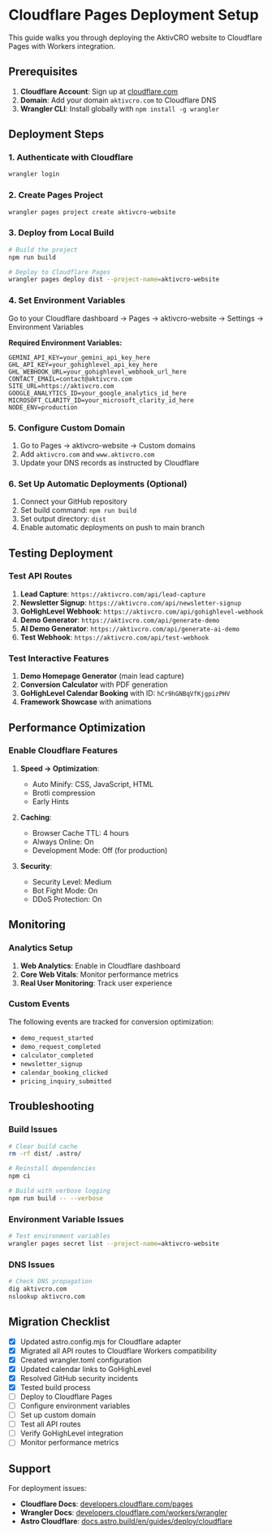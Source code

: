 # Cloudflare Pages Deployment Setup

This guide walks you through deploying the AktivCRO website to Cloudflare Pages with Workers integration.

## Prerequisites

1. **Cloudflare Account**: Sign up at [cloudflare.com](https://cloudflare.com)
2. **Domain**: Add your domain `aktivcro.com` to Cloudflare DNS
3. **Wrangler CLI**: Install globally with `npm install -g wrangler`

## Deployment Steps

### 1. Authenticate with Cloudflare

```bash
wrangler login
```

### 2. Create Pages Project

```bash
wrangler pages project create aktivcro-website
```

### 3. Deploy from Local Build

```bash
# Build the project
npm run build

# Deploy to Cloudflare Pages
wrangler pages deploy dist --project-name=aktivcro-website
```

### 4. Set Environment Variables

Go to your Cloudflare dashboard → Pages → aktivcro-website → Settings → Environment Variables

**Required Environment Variables:**

```
GEMINI_API_KEY=your_gemini_api_key_here
GHL_API_KEY=your_gohighlevel_api_key_here
GHL_WEBHOOK_URL=your_gohighlevel_webhook_url_here
CONTACT_EMAIL=contact@aktivcro.com
SITE_URL=https://aktivcro.com
GOOGLE_ANALYTICS_ID=your_google_analytics_id_here
MICROSOFT_CLARITY_ID=your_microsoft_clarity_id_here
NODE_ENV=production
```

### 5. Configure Custom Domain

1. Go to Pages → aktivcro-website → Custom domains
2. Add `aktivcro.com` and `www.aktivcro.com`
3. Update your DNS records as instructed by Cloudflare

### 6. Set Up Automatic Deployments (Optional)

1. Connect your GitHub repository
2. Set build command: `npm run build`
3. Set output directory: `dist`
4. Enable automatic deployments on push to main branch

## Testing Deployment

### Test API Routes

1. **Lead Capture**: `https://aktivcro.com/api/lead-capture`
2. **Newsletter Signup**: `https://aktivcro.com/api/newsletter-signup`
3. **GoHighLevel Webhook**: `https://aktivcro.com/api/gohighlevel-webhook`
4. **Demo Generator**: `https://aktivcro.com/api/generate-demo`
5. **AI Demo Generator**: `https://aktivcro.com/api/generate-ai-demo`
6. **Test Webhook**: `https://aktivcro.com/api/test-webhook`

### Test Interactive Features

1. **Demo Homepage Generator** (main lead capture)
2. **Conversion Calculator** with PDF generation
3. **GoHighLevel Calendar Booking** with ID: `hCr9hGNBqVfKjgpizPHV`
4. **Framework Showcase** with animations

## Performance Optimization

### Enable Cloudflare Features

1. **Speed → Optimization**:
   - Auto Minify: CSS, JavaScript, HTML
   - Brotli compression
   - Early Hints

2. **Caching**:
   - Browser Cache TTL: 4 hours
   - Always Online: On
   - Development Mode: Off (for production)

3. **Security**:
   - Security Level: Medium
   - Bot Fight Mode: On
   - DDoS Protection: On

## Monitoring

### Analytics Setup

1. **Web Analytics**: Enable in Cloudflare dashboard
2. **Core Web Vitals**: Monitor performance metrics
3. **Real User Monitoring**: Track user experience

### Custom Events

The following events are tracked for conversion optimization:

- `demo_request_started`
- `demo_request_completed`
- `calculator_completed`
- `newsletter_signup`
- `calendar_booking_clicked`
- `pricing_inquiry_submitted`

## Troubleshooting

### Build Issues

```bash
# Clear build cache
rm -rf dist/ .astro/

# Reinstall dependencies
npm ci

# Build with verbose logging
npm run build -- --verbose
```

### Environment Variable Issues

```bash
# Test environment variables
wrangler pages secret list --project-name=aktivcro-website
```

### DNS Issues

```bash
# Check DNS propagation
dig aktivcro.com
nslookup aktivcro.com
```

## Migration Checklist

- [x] Updated astro.config.mjs for Cloudflare adapter
- [x] Migrated all API routes to Cloudflare Workers compatibility
- [x] Created wrangler.toml configuration
- [x] Updated calendar links to GoHighLevel
- [x] Resolved GitHub security incidents
- [x] Tested build process
- [ ] Deploy to Cloudflare Pages
- [ ] Configure environment variables
- [ ] Set up custom domain
- [ ] Test all API routes
- [ ] Verify GoHighLevel integration
- [ ] Monitor performance metrics

## Support

For deployment issues:
- **Cloudflare Docs**: [developers.cloudflare.com/pages](https://developers.cloudflare.com/pages)
- **Wrangler Docs**: [developers.cloudflare.com/workers/wrangler](https://developers.cloudflare.com/workers/wrangler)
- **Astro Cloudflare**: [docs.astro.build/en/guides/deploy/cloudflare](https://docs.astro.build/en/guides/deploy/cloudflare)